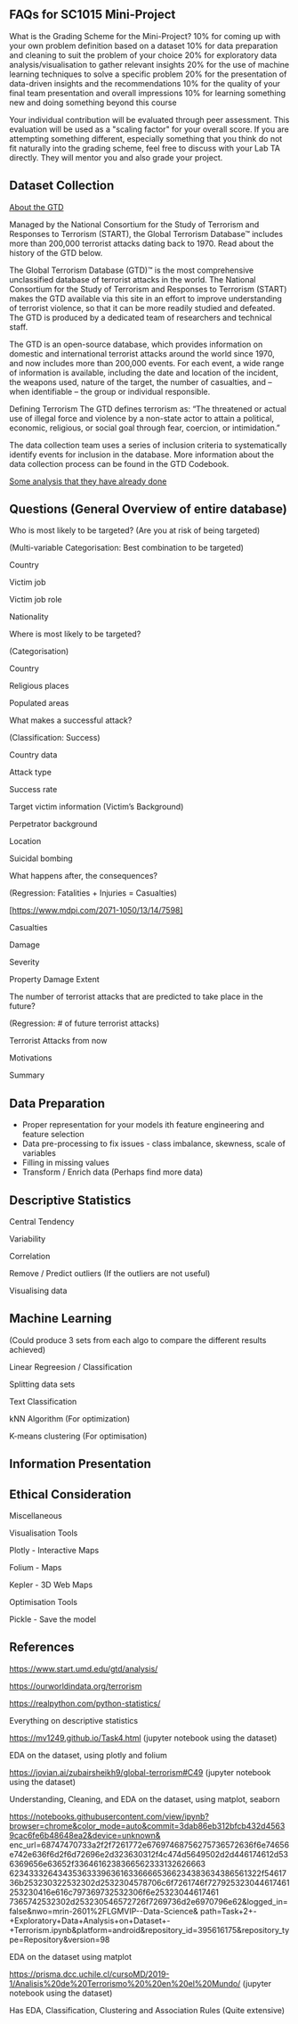 ## FAQs for SC1015 Mini-Project
What is the Grading Scheme for the Mini-Project?
10% for coming up with your own problem definition based on a dataset
10% for data preparation and cleaning to suit the problem of your choice
20% for exploratory data analysis/visualisation to gather relevant insights
20% for the use of machine learning techniques to solve a specific problem
20% for the presentation of data-driven insights and the recommendations
10% for the quality of your final team presentation and overall impressions
10% for learning something new and doing something beyond this course

Your individual contribution will be evaluated through peer assessment.
This evaluation will be used as a "scaling factor" for your overall score.
If you are attempting something different, especially something that you think do not fit naturally into the grading scheme, feel free to discuss with your Lab TA directly. They will mentor you and also grade your project.

## Dataset Collection
[About the GTD](https://www.start.umd.edu/gtd/)

Managed by the National Consortium for the Study of Terrorism and Responses to Terrorism (START), the Global Terrorism Database™ includes more than 200,000 terrorist attacks dating back to 1970. Read about the history of the GTD below.

The Global Terrorism Database (GTD)™ is the most comprehensive unclassified database of terrorist attacks in the world. The National Consortium for the Study of Terrorism and Responses to Terrorism (START) makes the GTD available via this site in an effort to improve understanding of terrorist violence, so that it can be more readily studied and defeated. The GTD is produced by a dedicated team of researchers and technical staff.

The GTD is an open-source database, which provides information on domestic and international terrorist attacks around the world since 1970, and now includes more than 200,000 events. For each event, a wide range of information is available, including the date and location of the incident, the weapons used, nature of the target, the number of casualties, and – when identifiable – the group or individual responsible.

Defining Terrorism
The GTD defines terrorism as:
“The threatened or actual use of illegal force and violence by a non-state actor to attain a political, economic, religious, or social goal through fear, coercion, or intimidation.”

The data collection team uses a series of inclusion criteria to systematically identify events for inclusion in the database. More information about the data collection process can be found in the GTD Codebook.

[Some analysis that they have already done](https://www.start.umd.edu/gtd/analysis/) 

## Questions (General Overview of entire database)
Who is most likely to be targeted? (Are you at risk of being targeted)

(Multi-variable Categorisation: Best combination to be targeted)

Country

Victim job

Victim job role

Nationality

Where is most likely to be targeted?

(Categorisation)

Country

Religious places

Populated areas

What makes a successful attack? 

(Classification: Success)

Country data

Attack type

Success rate

Target victim information (Victim’s Background)

Perpetrator background 

Location

Suicidal bombing

What happens after, the consequences? 

(Regression: Fatalities + Injuries = Casualties) 

[https://www.mdpi.com/2071-1050/13/14/7598]

Casualties

Damage

Severity

Property Damage Extent

The number of terrorist attacks that are predicted to take place in the future?

(Regression: # of future terrorist attacks)

Terrorist Attacks from now

Motivations

Summary

## Data Preparation
* Proper representation for your models ith feature engineering and feature selection
* Data pre-processing to fix issues - class imbalance, skewness, scale of variables
* Filling in missing values
* Transform / Enrich data (Perhaps find more data)

## Descriptive Statistics
Central Tendency

Variability

Correlation

Remove / Predict outliers (If the outliers are not useful)

Visualising data

## Machine Learning

(Could produce 3 sets from each algo to compare the different results achieved)

Linear Regreesion / Classification

Splitting data sets

Text Classification

kNN Algorithm (For optimization)

K-means clustering (For optimisation)

## Information Presentation

## Ethical Consideration

Miscellaneous

Visualisation Tools

Plotly - Interactive Maps

Folium - Maps

Kepler - 3D Web Maps

Optimisation Tools

Pickle - Save the model

## References

https://www.start.umd.edu/gtd/analysis/

https://ourworldindata.org/terrorism 

https://realpython.com/python-statistics/ 

Everything on descriptive statistics

https://mv1249.github.io/Task4.html (jupyter notebook using the dataset)

EDA on the dataset, using plotly and folium

https://jovian.ai/zubairsheikh9/global-terrorism#C49 (jupyter notebook using the dataset)

Understanding, Cleaning, and EDA on the dataset, using matplot, seaborn

https://notebooks.githubusercontent.com/view/ipynb?browser=chrome&color_mode=auto&commit=3dab86eb312bfcb432d45639cac6fe6b48648ea2&device=unknown&
enc_url=68747470733a2f2f7261772e67697468756275736572636f6e74656e742e636f6d2f6d72696e2d323630312f4c474d5649502d2d446174612d536369656e63652f3364616238366562333132626663
62343332643435363339636163366665366234383634386561322f5461736b253230322532302d2532304578706c6f7261746f727925323044617461253230416e616c797369732532306f6e25323044617461
7365742532302d253230546572726f7269736d2e6970796e62&logged_in=false&nwo=mrin-2601%2FLGMVIP--Data-Science&
path=Task+2+-+Exploratory+Data+Analysis+on+Dataset+-+Terrorism.ipynb&platform=android&repository_id=395616175&repository_type=Repository&version=98 

EDA on the dataset using matplot

https://prisma.dcc.uchile.cl/cursoMD/2019-1/Analisis%20de%20Terrorismo%20%20en%20el%20Mundo/ (jupyter notebook using the dataset)

Has EDA, Classification, Clustering and Association Rules (Quite extensive)
